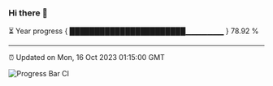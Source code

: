 ### Hi there 👋

⏳ Year progress { ███████████████████████▁▁▁▁▁▁▁ } 78.92 %

---

⏰ Updated on Mon, 16 Oct 2023 01:15:00 GMT

![Progress Bar CI](https://github.com/ZhaoGui/ZhaoGui/workflows/Progress%20Bar%20CI/badge.svg)
